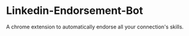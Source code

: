 # Linkedin-Endorsement-Bot
A chrome extension to automatically endorse all your connection's skills.
